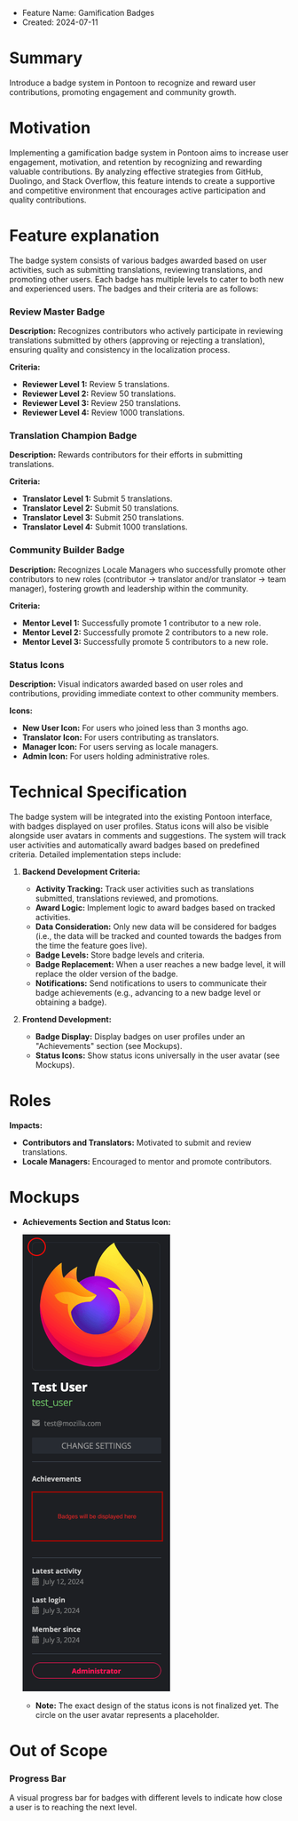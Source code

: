 - Feature Name: Gamification Badges 
- Created: 2024-07-11

# Summary

Introduce a badge system in Pontoon to recognize and reward user contributions, promoting engagement and community growth.

# Motivation

Implementing a gamification badge system in Pontoon aims to increase user engagement, motivation, and retention by recognizing and rewarding valuable contributions. By analyzing effective strategies from GitHub, Duolingo, and Stack Overflow, this feature intends to create a supportive and competitive environment that encourages active participation and quality contributions.

# Feature explanation

The badge system consists of various badges awarded based on user activities, such as submitting translations, reviewing translations, and promoting other users. Each badge has multiple levels to cater to both new and experienced users. The badges and their criteria are as follows:

### Review Master Badge
**Description:** Recognizes contributors who actively participate in reviewing translations submitted by others (approving or rejecting a translation), ensuring quality and consistency in the localization process.

**Criteria:**
- **Reviewer Level 1:** Review 5 translations.
- **Reviewer Level 2:** Review 50 translations.
- **Reviewer Level 3:** Review 250 translations.
- **Reviewer Level 4:** Review 1000 translations.

### Translation Champion Badge
**Description:** Rewards contributors for their efforts in submitting translations.

**Criteria:**
- **Translator Level 1:** Submit 5 translations.
- **Translator Level 2:** Submit 50 translations.
- **Translator Level 3:** Submit 250 translations.
- **Translator Level 4:** Submit 1000 translations.

### Community Builder Badge
**Description:** Recognizes Locale Managers who successfully promote other contributors to new roles (contributor → translator and/or translator → team manager), fostering growth and leadership within the community.

**Criteria:**
- **Mentor Level 1:** Successfully promote 1 contributor to a new role.
- **Mentor Level 2:** Successfully promote 2 contributors to a new role.
- **Mentor Level 3:** Successfully promote 5 contributors to a new role.

### Status Icons
**Description:** Visual indicators awarded based on user roles and contributions, providing immediate context to other community members.

**Icons:**
- **New User Icon:** For users who joined less than 3 months ago.
- **Translator Icon:** For users contributing as translators.
- **Manager Icon:** For users serving as locale managers.
- **Admin Icon:** For users holding administrative roles.

# Technical Specification

The badge system will be integrated into the existing Pontoon interface, with badges displayed on user profiles. Status icons will also be visible alongside user avatars in comments and suggestions. The system will track user activities and automatically award badges based on predefined criteria. Detailed implementation steps include:

1. **Backend Development Criteria:**
   - **Activity Tracking:** Track user activities such as translations submitted, translations reviewed, and promotions.
   - **Award Logic:** Implement logic to award badges based on tracked activities.
   - **Data Consideration:** Only new data will be considered for badges (i.e., the data will be tracked and counted towards the badges from the time the feature goes live).
   - **Badge Levels:** Store badge levels and criteria.
   - **Badge Replacement:** When a user reaches a new badge level, it will replace the older version of the badge.
   - **Notifications:** Send notifications to users to communicate their badge achievements (e.g., advancing to a new badge level or obtaining a badge).
   
2. **Frontend Development:**
   - **Badge Display:** Display badges on user profiles under an "Achievements" section (see Mockups). 
   - **Status Icons:** Show status icons universally in the user avatar (see Mockups).
 

# Roles
**Impacts:**
- **Contributors and Translators:** Motivated to submit and review translations.
- **Locale Managers:** Encouraged to mentor and promote contributors.

# Mockups
- **Achievements Section and Status Icon:**

  ![Achievements Section](0119/achievements-section.png)
    - **Note:** The exact design of the status icons is not finalized yet. The circle on the user avatar represents a placeholder.

# Out of Scope
### Progress Bar
A visual progress bar for badges with different levels to indicate how close a user is to reaching the next level.